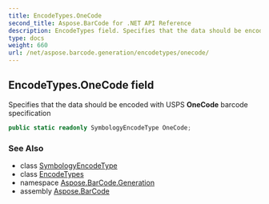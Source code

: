 ```yaml
---
title: EncodeTypes.OneCode
second_title: Aspose.BarCode for .NET API Reference
description: EncodeTypes field. Specifies that the data should be encoded with USPS OneCode barcode specification
type: docs
weight: 660
url: /net/aspose.barcode.generation/encodetypes/onecode/
---
```

## EncodeTypes.OneCode field

Specifies that the data should be encoded with USPS **OneCode** barcode specification

```csharp
public static readonly SymbologyEncodeType OneCode;
```

### See Also

* class [SymbologyEncodeType](../../symbologyencodetype/)
* class [EncodeTypes](../)
* namespace [Aspose.BarCode.Generation](../../../aspose.barcode.generation/)
* assembly [Aspose.BarCode](../../../)


